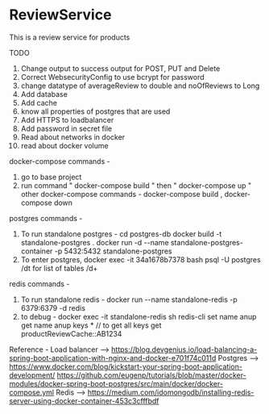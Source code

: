 # ReviewService
This is a review service for products


TODO 
1) Change output to success output for POST, PUT and Delete 
2) Correct WebsecurityConfig to use bcrypt for password
2) change datatype of averageReview to double and noOfReviews to Long
3) Add database 
4) Add cache
5) know all properties of postgres that are used
6) Add HTTPS to loadbalancer
7) Add password in secret file 
8) Read about networks in docker
9) read about docker volume

docker-compose commands - 
1) go to base project 
2) run command " docker-compose build " then " docker-compose up "
other docker-compose commands - docker-compose build ,  docker-compose down

postgres commands - 
1)  To run standalone postgres -
cd postgres-db
docker build -t standalone-postgres .
docker run -d --name standalone-postgres-container -p 5432:5432 standalone-postgres
2) To enter postgres,
docker exec -it 34a1678b7378 bash
psql -U postgres
/dt for list of tables
/d+ <table-name>

redis commands -
1) To run standalone redis - 
docker run --name standalone-redis -p 6379:6379 -d redis
2) to debug -
docker exec -it standalone-redis sh
redis-cli
set name anup
get name anup
keys * // to get all keys
get productReviewCache::AB1234


Reference - 
Load balancer --> https://blog.devgenius.io/load-balancing-a-spring-boot-application-with-nginx-and-docker-e701f74c011d
Postgres --> https://www.docker.com/blog/kickstart-your-spring-boot-application-development/
             https://github.com/eugenp/tutorials/blob/master/docker-modules/docker-spring-boot-postgres/src/main/docker/docker-compose.yml 
Redis --> https://medium.com/idomongodb/installing-redis-server-using-docker-container-453c3cfffbdf
